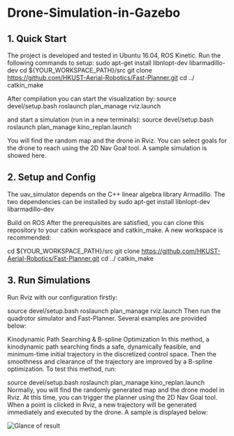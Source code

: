 # Drone-Simulation-in-Gazebo

## 1. Quick Start
The project is developed and tested in Ubuntu 16.04, ROS Kinetic. Run the following commands to setup:
 sudo apt-get install libnlopt-dev libarmadillo-dev
 cd ${YOUR_WORKSPACE_PATH}/src
 git clone https://github.com/HKUST-Aerial-Robotics/Fast-Planner.git
 cd ../
 catkin_make
 
After compilation you can start the visualization by:
source devel/setup.bash
roslaunch plan_manage rviz.launch 

and start a simulation (run in a new terminals):
source devel/setup.bash
roslaunch plan_manage kino_replan.launch

You will find the random map and the drone in Rviz. You can select goals for the drone to reach using the 2D Nav Goal tool. A sample simulation is showed here.

## 2. Setup and Config
The uav_simulator depends on the C++ linear algebra library Armadillo. The two dependencies can be installed by
sudo apt-get install libnlopt-dev libarmadillo-dev 

Build on ROS
After the prerequisites are satisfied, you can clone this repository to your catkin workspace and catkin_make. A new workspace is recommended:

  cd ${YOUR_WORKSPACE_PATH}/src
  git clone https://github.com/HKUST-Aerial-Robotics/Fast-Planner.git
  cd ../
  catkin_make
  
## 3. Run Simulations
Run Rviz with our configuration firstly:

  <!-- go to your workspace and run: -->
  source devel/setup.bash
  roslaunch plan_manage rviz.launch
Then run the quadrotor simulator and Fast-Planner. Several examples are provided below:

Kinodynamic Path Searching & B-spline Optimization
In this method, a kinodynamic path searching finds a safe, dynamically feasible, and minimum-time initial trajectory in the discretized control space. Then the smoothness and clearance of the trajectory are improved by a B-spline optimization. To test this method, run:

  <!-- open a new terminal, go to your workspace and run: -->
  source devel/setup.bash
  roslaunch plan_manage kino_replan.launch
Normally, you will find the randomly generated map and the drone model in Rviz. At this time, you can trigger the planner using the 2D Nav Goal tool. When a point is clicked in Rviz, a new trajectory will be generated immediately and executed by the drone. A sample is displayed below:

![Glance of result](Drone-Simulation-in-Gazebo/ral19_3.gif)
